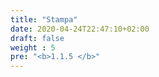 ```yaml
---
title: "Stampa"
date: 2020-04-24T22:47:10+02:00
draft: false
weight : 5
pre: "<b>1.1.5 </b>"
---
```


